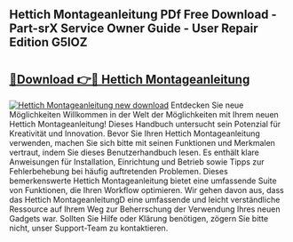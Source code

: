## Hettich Montageanleitung PDf Free Download - Part-srX Service Owner Guide - User Repair Edition G5lOZ

# <h2><a href="http://df6sdj.blite.top/?on=Hettich+Montageanleitung">🔗Download 👉🔴 Hettich Montageanleitung</a></h2>

[![Hettich Montageanleitung new download](https://i.imgur.com/lujVjoI.png)](http://df6sdj.blite.top/?on=Hettich+Montageanleitung)
Entdecken Sie neue Möglichkeiten Willkommen in der Welt der Möglichkeiten mit Ihrem neuen Hettich Montageanleitung! Dieses Handbuch untersucht sein Potenzial für Kreativität und Innovation. Bevor Sie Ihren Hettich Montageanleitung verwenden, machen Sie sich bitte mit seinen Funktionen und Merkmalen vertraut, indem Sie dieses Benutzerhandbuch lesen. Es enthält klare Anweisungen für Installation, Einrichtung und Betrieb sowie Tipps zur Fehlerbehebung bei häufig auftretenden Problemen. Dieses bemerkenswerte Hettich Montageanleitung bietet eine umfassende Suite von Funktionen, die Ihren Workflow optimieren. Wir gehen davon aus, dass das Hettich MontageanleitungD eine umfassende und leicht verständliche Ressource auf Ihrem Weg zur Beherrschung der Verwendung Ihres neuen Gadgets war. Sollten Sie Hilfe oder Klärung benötigen, zögern Sie bitte nicht, unser Support-Team zu kontaktieren.
